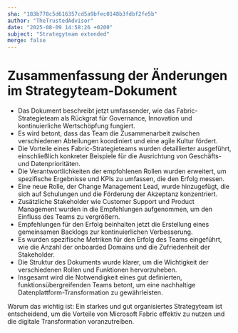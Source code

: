 ```yaml
---
sha: "183b778c5d616357cd5a9bfec0148b3fdbf2fe5b"
author: "TheTrustedAdvisor"
date: "2025-08-09 14:58:26 +0200"
subject: "Strategyteam extended"
merge: false
---
```


# Zusammenfassung der Änderungen im Strategyteam-Dokument

- Das Dokument beschreibt jetzt umfassender, wie das Fabric-Strategieteam als Rückgrat für Governance, Innovation und kontinuierliche Wertschöpfung fungiert.
- Es wird betont, dass das Team die Zusammenarbeit zwischen verschiedenen Abteilungen koordiniert und eine agile Kultur fördert.
- Die Vorteile eines Fabric-Strategieteams wurden detaillierter ausgeführt, einschließlich konkreter Beispiele für die Ausrichtung von Geschäfts- und Datenprioritäten.
- Die Verantwortlichkeiten der empfohlenen Rollen wurden erweitert, um spezifische Ergebnisse und KPIs zu umfassen, die den Erfolg messen.
- Eine neue Rolle, der Change Management Lead, wurde hinzugefügt, die sich auf Schulungen und die Förderung der Akzeptanz konzentriert.
- Zusätzliche Stakeholder wie Customer Support und Product Management wurden in die Empfehlungen aufgenommen, um den Einfluss des Teams zu vergrößern.
- Empfehlungen für den Erfolg beinhalten jetzt die Erstellung eines gemeinsamen Backlogs zur kontinuierlichen Verbesserung.
- Es wurden spezifische Metriken für den Erfolg des Teams eingeführt, wie die Anzahl der onboarded Domains und die Zufriedenheit der Stakeholder.
- Die Struktur des Dokuments wurde klarer, um die Wichtigkeit der verschiedenen Rollen und Funktionen hervorzuheben.
- Insgesamt wird die Notwendigkeit eines gut definierten, funktionsübergreifenden Teams betont, um eine nachhaltige Datenplattform-Transformation zu gewährleisten.

Warum das wichtig ist: Ein starkes und gut organisiertes Strategyteam ist entscheidend, um die Vorteile von Microsoft Fabric effektiv zu nutzen und die digitale Transformation voranzutreiben.

